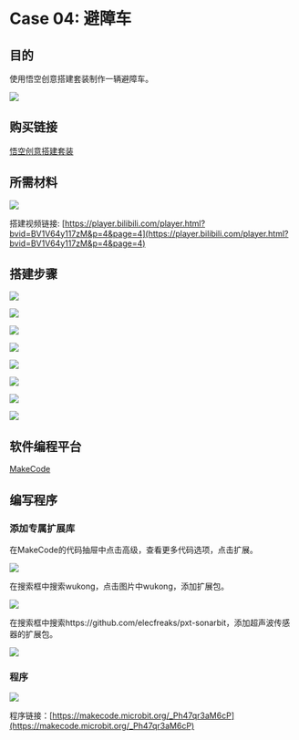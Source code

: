 # Case 04: 避障车
## 目的
使用悟空创意搭建套装制作一辆避障车。

![](./images/case-04-01.png)

## 购买链接

[悟空创意搭建套装](https://item.taobao.com/item.htm?id=649813731275&spm=2015.23436601.0.0)

## 所需材料

![](./images/case-04-02.png)

搭建视频链接:
[https://player.bilibili.com/player.html?bvid=BV1V64y117zM&p=4&page=4](https://player.bilibili.com/player.html?bvid=BV1V64y117zM&p=4&page=4)

## 搭建步骤


![](./images/step-case-04-01.png)

![](./images/step-case-04-02.png)

![](./images/step-case-04-03.png)

![](./images/step-case-04-04.png)

![](./images/step-case-04-05.png)

![](./images/step-case-04-06.png)

![](./images/step-case-04-07.png)

![](./images/step-case-04-08.png)


## 软件编程平台

[MakeCode](https://makecode.microbit.org/)

## 编写程序
### 添加专属扩展库

在MakeCode的代码抽屉中点击高级，查看更多代码选项，点击扩展。

![](./images/case-01-03.png)

在搜索框中搜索wukong，点击图片中wukong，添加扩展包。

![](./images/case-01-04.png)

在搜索框中搜索https://github.com/elecfreaks/pxt-sonarbit，添加超声波传感器的扩展包。

![](./images/case-04-04.png)



### 程序

![](./images/case-04-05.png)

程序链接：[https://makecode.microbit.org/_Ph47qr3aM6cP](https://makecode.microbit.org/_Ph47qr3aM6cP)
